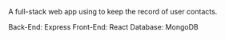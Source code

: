 A full-stack web app using to keep the record of user contacts.

Back-End: Express
Front-End: React
Database: MongoDB
